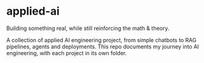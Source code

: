 # applied-ai
Building something real, while still reinforcing the math &amp; theory.

A collection of applied AI engineering project, from simple chatbots to RAG pipelines, agents and deployments.
This repo documents my journey into AI engineering, with each project in its own folder.
